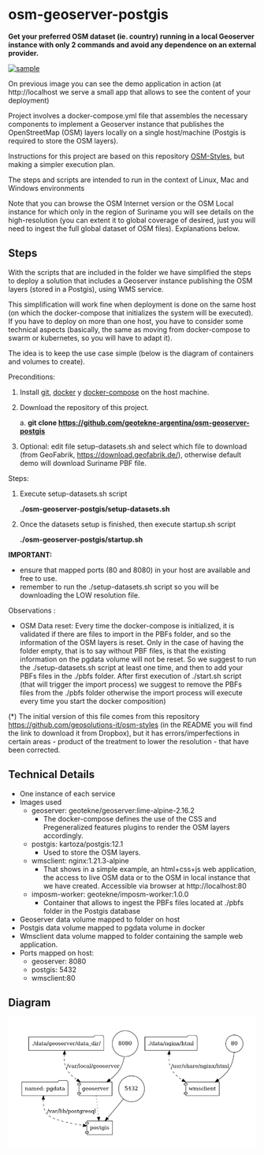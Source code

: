 # osm-geoserver-postgis

**Get your preferred OSM dataset (ie. country) running in a local Geoserver instance with only 2 commands and avoid any dependence on an external provider.**

<a href="https://www.youtube.com/watch?v=XpFxNAVAy3k" rel="video">![sample](./img/osm-geoserver-postgis-optimized.gif)</a>

On previous image you can see the demo application in action (at http://localhost we serve a small app that allows to see the content of your deployment)

Project involves a docker-compose.yml file that assembles the necessary components to implement a Geoserver instance that publishes the OpenStreetMap (OSM) layers locally on a single host/machine (Postgis is required to store the OSM layers).

Instructions for this project are based on this repository [OSM-Styles](https://github.com/geosolutions-it/osm-styles), but making a simpler execution plan.

The steps and scripts are intended to run in the context of Linux, Mac and Windows environments

Note that you can browse the OSM Internet version or the OSM Local instance for which only in the region of Suriname you will see details on the high-resolution (you can extent it to global coverage of desired, just you will need to ingest the full global dataset of OSM files). Explanations below.

## Steps

With the scripts that are included in the folder we have simplified the steps to deploy a solution that includes a Geoserver instance publishing the OSM layers (stored in a Postgis), using WMS service.

This simplification will work fine when deployment is done on the same host (on which the docker-compose that initializes the system will be executed). If you have to deploy on more than one host, you have to consider some technical aspects (basically, the same as moving from docker-compose to swarm or kubernetes, so you will have to adapt it).

The idea is to keep the use case simple (below is the diagram of containers and volumes to create).

Preconditions:

1. Install [git](https://github.com/git-guides/install-git), [docker](https://docs.docker.com/engine/install/ubuntu/) y [docker-compose](https://docs.docker.com/compose/install/) on the host machine.

2. Download the repository of this project.

   a. **git clone https://github.com/geotekne-argentina/osm-geoserver-postgis**

3. Optional: edit file setup-datasets.sh and select which file to download (from GeoFabrik, https://download.geofabrik.de/), otherwise default demo will download Suriname PBF file.

Steps:

1. Execute setup-datasets.sh script

   **./osm-geoserver-postgis/setup-datasets.sh**

2. Once the datasets setup is finished, then execute startup.sh script

   **./osm-geoserver-postgis/startup.sh**
 
**IMPORTANT:**
 - ensure that mapped ports (80 and 8080) in your host are available and free to use.
 - remember to run the ./setup-datasets.sh script so you will be downloading the LOW resolution file.

Observations :

- OSM Data reset: Every time the docker-compose is initialized, it is validated if there are files to import in the PBFs folder, and so the information of the OSM layers is reset. Only in the case of having the folder empty, that is to say without PBF files, is that the existing information on the pgdata volume will not be reset. So we suggest to run the ./setup-datasets.sh script at least one time, and then to add your PBFs files in the ./pbfs folder. After first execution of ./start.sh script (that will trigger the import process) we suggest to remove the PBFs files from the ./pbfs folder otherwise the import process will execute every time you start the docker composition)

(*) The initial version of this file comes from this repository https://github.com/geosolutions-it/osm-styles (in the README you will find the link to download it from Dropbox), but it has errors/imperfections in certain areas - product of the treatment to lower the resolution - that have been corrected.


## Technical Details

- One instance of each service
- Images used
  - geoserver: geotekne/geoserver:lime-alpine-2.16.2
    - The docker-compose defines the use of the CSS and Pregeneralized features plugins to render the OSM layers accordingly.
  - postgis: kartoza/postgis:12.1
    - Used to store the OSM layers.
  - wmsclient: nginx:1.21.3-alpine
    - That shows in a simple example, an html+css+js web application, the access to live OSM data or to the OSM in local instance that we have created. Accessible via browser at http://localhost:80
  - imposm-worker: geotekne/imposm-worker:1.0.0
	  + Container that allows to ingest the PBFs files located at ./pbfs folder in the Postgis database
- Geoserver data volume mapped to folder on host
- Postgis data volume mapped to pgdata volume in docker
- Wmsclient data volume mapped to folder containing the sample web application.
- Ports mapped on host:
  - geoserver: 8080
  - postgis: 5432
  - wmsclient:80

## Diagram

![](./diagram.png)
